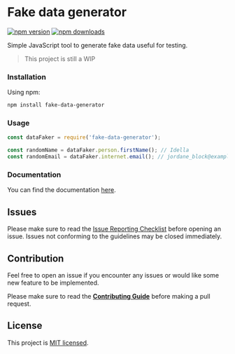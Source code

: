 # Fake data generator

[![npm version](https://img.shields.io/npm/v/fake-data-generator.svg?style=flat-square)](https://www.npmjs.org/package/fake-data-generator) [![npm downloads](https://img.shields.io/npm/dm/fake-data-generator.svg?style=flat-square)](http://npm-stat.com/charts.html?package=fake-data-generator)

Simple JavaScript tool to generate fake data useful for testing.

<blockquote >This project is still a WIP</blockquote>

### Installation

Using npm:

```bash
npm install fake-data-generator
```

### Usage

```js
const dataFaker = require('fake-data-generator');

const randomName = dataFaker.person.firstName(); // Idella
const randomEmail = dataFaker.internet.email(); // jordane_block@example.com
```

### Documentation

You can find the documentation [here](./DOCUMENTATION.md).

## Issues

Please make sure to read the [Issue Reporting Checklist](./CONTRIBUTING.md#issue-reporting-guidelines) before opening an issue. Issues not conforming to the guidelines may be closed immediately.

## Contribution

Feel free to open an issue if you encounter any issues or would like some new feature to be implemented.

Please make sure to read the [**Contributing Guide**](./CONTRIBUTING.md) before making a pull request.

## License

This project is [MIT licensed](./LICENSE).
